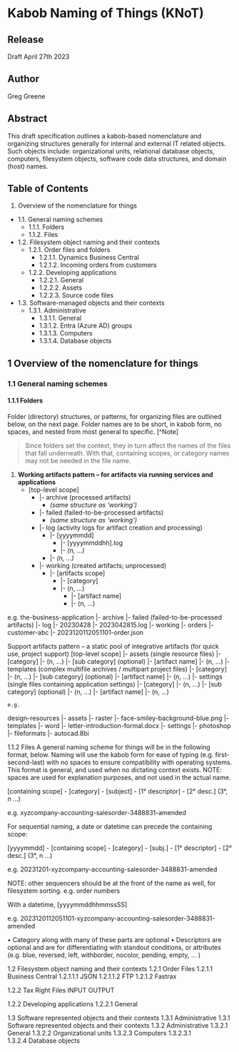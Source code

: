 # Kabob Naming of Things (KNoT)
## Release
Draft April 27th 2023
## Author
Greg Greene


## Abstract
This draft specification outlines a kabob-based nomenclature and organizing structures generally for internal and external IT related objects. Such objects include: organizational units, relational database objects, computers, filesystem objects, software code data structures, and domain (host) names. 

## Table of Contents
1.	Overview of the nomenclature for things
- 1.1.	General naming schemes
    - 1.1.1.	Folders
    - 1.1.2.	Files
- 1.2.	 Filesystem object naming and their contexts
    - 1.2.1.	Order files and folders
      - 1.2.1.1.	Dynamics Business Central
      - 1.2.1.2.	Incoming orders from customers
    - 1.2.2.	Developing applications
      - 1.2.2.1.	General
      - 1.2.2.2.	Assets
      - 1.2.2.3.	Source code files
- 1.3.	Software-managed objects and their contexts 
    - 1.3.1.	Administrative
      - 1.3.1.1.	General
      - 1.3.1.2.	Entra (Azure AD) groups
      - 1.3.1.3.	Computers
      - 1.3.1.4.	Database objects


## 1 Overview of the nomenclature for things
### 1.1 General naming schemes
#### 1.1.1 Folders
Folder (directory) structures, or patterns, for organizing files are outlined below, on the next page. Folder names are to be short, in kabob form, no spaces, and nested from most general to specific. 
[^Note]
> Since folders set the context, they in turn affect the names of the files that fall underneath. With that, containing scopes, or category names may not be needed in the file name.

1. **Working artifacts pattern – for artifacts via running services and applications**
	- [top-level scope]
		- |- archive (processed artifacts)
			- _(same structure as ‘working’)_
		- |- failed (failed-to-be-processed artifacts)
			- _(same structure as ‘working’)_
		- |- log (activity logs for artifact creation and processing)
			- |- [yyyymmdd]
				- |- [yyyymmddhh].log
				- |- _(n, …)_
			- |- _(n, …)_
		- |- working  (created artifacts; unprocessed)
			- |- [artifacts scope]
				- |- [category]
				- |- (n, …)
					- |- [artifact name]
					- |- (n, …)



e.g. 
the-business-application
|- archive
|- failed (failed-to-be-processed artifacts)
|- log
|- 20230428
|- 2023042815.log
|- working
|- orders
|- customer-abc
|- 2023120112051101-order.json
	



Support artifacts pattern – a static pool of integrative artifacts (for quick use, project support)
	[top-level scope]
|- assets  (single resource files)
|- [category]
|- (n, …)
|- [sub category] (optional)
|- [artifact name]
|- (n, …)
|- templates (complex multifile archives / multipart project files)
|- [category]
|- (n, …)
|- [sub category] (optional)
|- [artifact name]
|- (n, …)
|- settings  (single files containing application settings)
|- [category]
|- (n, …)
|- [sub category] (optional)
|- (n, …)
|- [artifact name]
|- (n, …)

	e.g. 
design-resources
|- assets
|-  raster
|-  face-smiley-background-blue.png
|- templates
|-  word
|-  letter-introduction-formal.docx
|- settings
|-  photoshop
|-  fileformats
|-  autocad.8bi

	






1.1.2 Files
A general naming scheme for things will be in the following format, below. Naming will use the kabob form for ease of typing (e.g. first-second-last) with no spaces to ensure compatibility with operating systems. This format is general, and used when no dictating context exists. 
NOTE: spaces are used for explanation purposes, and not used in the actual name.

	
[containing scope] - [category] - [subject] - [1° descriptor] - [2° desc.] (3°, n ...)

e.g.  xyzcompany-accounting-salesorder-3488831-amended

For sequential naming, a date or datetime can precede the containing scope:
	
[yyyymmdd] - [containing scope] - [category] - [subj.] - [1° descriptor] - [2° desc.] (3°, n ...)

e.g.  20231201-xyzcompany-accounting-salesorder-3488831-amended

	
NOTE: other sequencers should be at the front of the name as well, for filesystem sorting. e.g. order numbers


With a datetime, [yyyymmddhhmmssSS]
	
e.g.  2023120112051101-xyzcompany-accounting-salesorder-3488831-amended


	
•	Category along with many of these parts are optional
•	Descriptors are optional and are for differentiating with standout conditions, or attributes (e.g. blue, reversed, left, withborder, nocolor, pending, empty, … )




1.2 Filesystem object naming and their contexts
1.2.1 Order Files
1.2.1.1 Business Central
1.2.1.1.1 JSON
1.2.1.1.2 FTP
1.2.1.2 Fastrax

1.2.2 Tax Right Files 
INPUT
OUTPUT

1.2.2 Developing applications
1.2.2.1 General

1.3 Software represented objects and their contexts
1.3.1 Administrative
1.3.1	Software represented objects and their contexts 
1.3.2	Administrative
1.3.2.1	General
1.3.2.2	Organizational units
1.3.2.3	Computers
1.3.2.3.1	
1.3.2.4	Database objects
